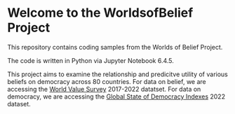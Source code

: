 # Welcome to the WorldsofBelief Project
This repository contains coding samples from the Worlds of Belief Project.

The code is written in Python via Jupyter Notebook 6.4.5.

This project aims to examine the relationship and predicitve utility of various beliefs on democracy across 80 countries. For data on belief, we are accessing the [World Value Survey](https://www.worldvaluessurvey.org/WVSOnline.jsp)
2017-2022 datatset. For data on democracy, we are accessing the [Global State of Democracy Indexes](https://www.idea.int/gsod-indices/dataset-resources) 2022 dataset.

